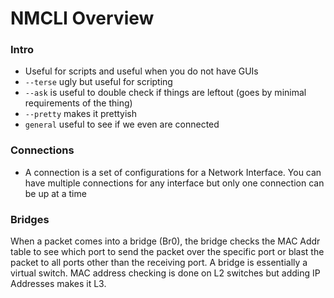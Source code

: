 # NMCLI Overview

### Intro
* Useful for scripts and useful when you do not have GUIs
* `--terse` ugly but useful for scripting
* `--ask` is useful to double check if things are leftout (goes by minimal requirements of the thing)
* `--pretty` makes it prettyish 
* `general` useful to see if we even are connected

### Connections
* A connection is a set of configurations for a Network Interface. You can have multiple connections for any interface but only one connection can be up at a time


### Bridges
When a packet comes into a bridge (Br0), the bridge checks the MAC Addr table to see which port to send the packet over the specific port or blast the packet to all ports other than the receiving port. A bridge is essentially a virtual switch. MAC address checking is done on L2 switches but adding IP Addresses makes it L3. 
